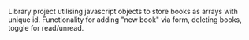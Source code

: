 Library project utilising javascript objects to store books as arrays with unique id.
Functionality for adding "new book" via form, deleting books, toggle for read/unread.